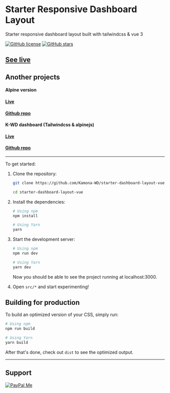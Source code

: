 # Starter Responsive Dashboard Layout

Starter responsive dashboard layout built with tailwindcss & vue 3

[![GitHub license](https://img.shields.io/github/license/Kamona-WD/starter-dashboard-layout-vue)](https://github.com/Kamona-WD/starter-dashboard-layout-vue/blob/main/License.md)
[![GitHub stars](https://img.shields.io/github/stars/Kamona-WD/starter-dashboard-layout-vue)](https://github.com/Kamona-WD/starter-dashboard-layout-vue/stargazers)

## [See live](https://kamona-wd.github.io/starter-dashboard-layout-vue/)

## Another projects

#### Alpine version

#### [Live](https://kamona-wd.github.io/starter-dashboard-layout/)

#### [Github repo](https://github.com/Kamona-WD/starter-dashboard-layout/)

#### K-WD dashboard (Tailwindcss & alpinejs)

#### [Live](https://kamona-wd.github.io/kwd-dashboard/)

#### [Github repo](https://github.com/Kamona-WD/kwd-dashboard/)

---

To get started:

1. Clone the repository:

   ```bash
   git clone https://github.com/Kamona-WD/starter-dashboard-layout-vue.git

   cd starter-dashboard-layout-vue
   ```

2. Install the dependencies:

   ```bash
   # Using npm
   npm install

   # Using Yarn
   yarn
   ```

3. Start the development server:

   ```bash
   # Using npm
   npm run dev

   # Using Yarn
   yarn dev
   ```

   Now you should be able to see the project running at localhost:3000.

4. Open `src/*` and start experimenting!

## Building for production

To build an optimized version of your CSS, simply run:

```bash
# Using npm
npm run build

# Using Yarn
yarn build
```

After that's done, check out `dist` to see the optimized output.

---

## Support

[![PayPal Me](https://www.paypalobjects.com/en_US/i/btn/btn_donateCC_LG.gif)](https://www.paypal.me/Akamel721/)
